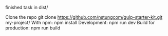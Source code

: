 finished task in dist/


Clone the repo git clone https://github.com/nstungcom/gulp-starter-kit.git my-project/
With npm: npm install
Development: npm run dev
Build for production: npm run build
